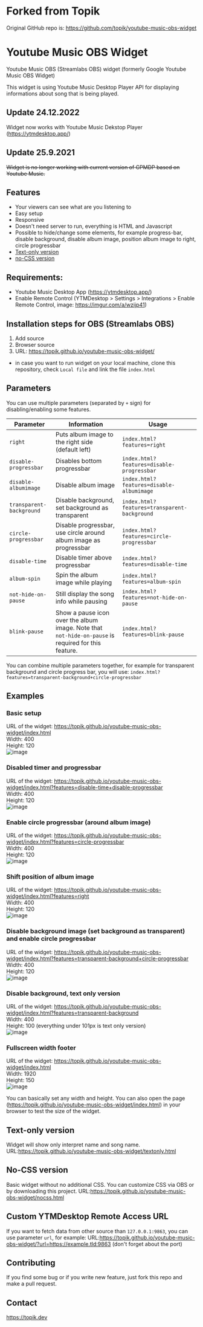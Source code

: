 # Forked from Topik

Original GitHub repo is: https://github.com/topik/youtube-music-obs-widget

# Youtube Music OBS Widget

Youtube Music OBS (Streamlabs OBS) widget (formerly Google Youtube Music OBS Widget)

This widget is using Youtube Music Desktop Player API for displaying informations about song that is being played.

## Update 24.12.2022

Widget now works with Youtube Music Dekstop Player (https://ytmdesktop.app/)

## Update 25.9.2021

~~Widget is no longer working with current version of GPMDP based on Youtube Music.~~

## Features

- Your viewers can see what are you listening to
- Easy setup
- Responsive
- Doesn't need server to run, everything is HTML and Javascript
- Possible to hide/change some elements, for example progress-bar, disable background, disable album image, position album image to right, circle progressbar
- [Text-only version](#Text-only-version)
- [no-CSS version](#no-CSS-version)

## Requirements:

- Youtube Music Desktop App (https://ytmdesktop.app/)
- Enable Remote Control (YTMDesktop > Settings > Integrations > Enable Remote Control, image: https://imgur.com/a/wzijp41)

## Installation steps for OBS (Streamlabs OBS)

1. Add source
2. Browser source
3. URL: https://topik.github.io/youtube-music-obs-widget/

- in case you want to run widget on your local machine, clone this repository, check `Local file` and link the file `index.html`

## Parameters

You can use multiple parameters (separated by `+` sign) for disabling/enabling some features.

| Parameter                | Information                                                                                         | Usage                                        |
| ------------------------ | --------------------------------------------------------------------------------------------------- | -------------------------------------------- |
| `right`                  | Puts album image to the right side (default left)                                                   | `index.html?features=right`                  |
| `disable-progressbar`    | Disables bottom progressbar                                                                         | `index.html?features=disable-progressbar`    |
| `disable-albumimage`     | Disable album image                                                                                 | `index.html?features=disable-albumimage`     |
| `transparent-background` | Disable background, set background as transparent                                                   | `index.html?features=transparent-background` |
| `circle-progressbar`     | Disable progressbar, use circle around album image as progressbar                                   | `index.html?features=circle-progressbar`     |
| `disable-time`           | Disable timer above progressbar                                                                     | `index.html?features=disable-time`           |
| `album-spin`             | Spin the album image while playing                                                                  | `index.html?features=album-spin`             |
| `not-hide-on-pause`      | Still display the song info while pausing                                                           | `index.html?features=not-hide-on-pause`      |
| `blink-pause`            | Show a pause icon over the album image. Note that `not-hide-on-pause` is required for this feature. | `index.html?features=blink-pause`            |

You can combine multiple parameters together, for example for transparent background and circle progress bar, you will use: `index.html?features=transparent-background+circle-progressbar`

## Examples

### Basic setup

URL of the widget: https://topik.github.io/youtube-music-obs-widget/index.html  
Width: 400  
Height: 120  
![image](https://user-images.githubusercontent.com/3578443/73892612-aed93500-4877-11ea-815b-4cb4aa186321.png)

### Disabled timer and progressbar

URL of the widget: https://topik.github.io/youtube-music-obs-widget/index.html?features=disable-time+disable-progressbar  
Width: 400  
Height: 120  
![image](https://user-images.githubusercontent.com/3578443/73892932-7a19ad80-4878-11ea-888f-0ae8f02e2380.png)

### Enable circle progressbar (around album image)

URL of the widget: https://topik.github.io/youtube-music-obs-widget/index.html?features=circle-progressbar  
Width: 400  
Height: 120  
![image](https://user-images.githubusercontent.com/3578443/73893118-1348c400-4879-11ea-8d4e-bfedd4fee950.png)

### Shift position of album image

URL of the widget: https://topik.github.io/youtube-music-obs-widget/index.html?features=right  
Width: 400  
Height: 120  
![image](https://user-images.githubusercontent.com/3578443/73893232-5a36b980-4879-11ea-9763-741d23df5772.png)

### Disable background image (set background as transparent) and enable circle progressbar

URL of the widget: https://topik.github.io/youtube-music-obs-widget/index.html?features=transparent-background+circle-progressbar  
Width: 400  
Height: 120  
![image](https://user-images.githubusercontent.com/3578443/73893495-2314d800-487a-11ea-8d3b-9fddbdf0ec1a.png)

### Disable background, text only version

URL of the widget: https://topik.github.io/youtube-music-obs-widget/index.html?features=transparent-background  
Width: 400  
Height: 100 (everything under 101px is text only version)  
![image](https://user-images.githubusercontent.com/3578443/73893693-a7675b00-487a-11ea-9795-f31b6a6f19ed.png)

### Fullscreen width footer

URL of the widget: https://topik.github.io/youtube-music-obs-widget/index.html  
Width: 1920  
Height: 150  
![image](https://user-images.githubusercontent.com/3578443/73893833-075e0180-487b-11ea-93f5-b8b086be7d0d.png)

You can basically set any width and height. You can also open the page (https://topik.github.io/youtube-music-obs-widget/index.html) in your browser to test the size of the widget.

## Text-only version

Widget will show only interpret name and song name.  
URL:https://topik.github.io/youtube-music-obs-widget/textonly.html

## No-CSS version

Basic widget without no additional CSS. You can customize CSS via OBS or by downloading this project.
URL:https://topik.github.io/youtube-music-obs-widget/nocss.html

## Custom YTMDesktop Remote Access URL

If you want to fetch data from other source than `127.0.0.1:9863`, you can use parameter `url`, for example:
URL:https://topik.github.io/youtube-music-obs-widget/?url=https://example.tld:9863
(don't forget about the port)

## Contributing

If you find some bug or if you write new feature, just fork this repo and make a pull request.

## Contact

https://topik.dev
